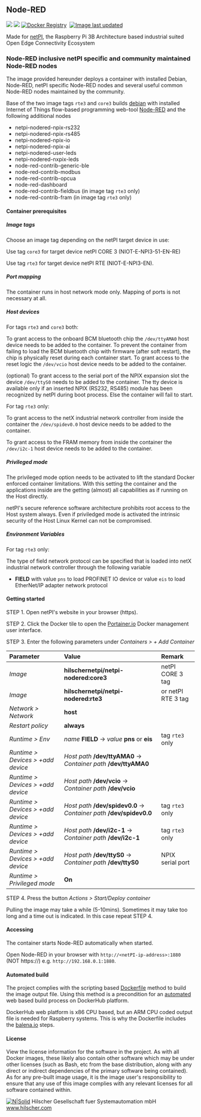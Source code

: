 ## Node-RED

[![](https://images.microbadger.com/badges/image/hilschernetpi/netpi-nodered.svg)](https://microbadger.com/images/hilschernetpi/netpi-nodered "Node-RED")
[![](https://images.microbadger.com/badges/commit/hilschernetpi/netpi-nodered.svg)](https://microbadger.com/images/hilschernetpi//netpi-nodered "Node-RED")
[![Docker Registry](https://img.shields.io/docker/pulls/hilschernetpi/netpi-nodered.svg)](https://registry.hub.docker.com/u/hilschernetpi/netpi-nodered/)&nbsp;
[![Image last updated](https://img.shields.io/badge/dynamic/json.svg?url=https://api.microbadger.com/v1/images/hilschernetpi/netpi-nodered&label=Image%20last%20updated&query=$.LastUpdated&colorB=007ec6)](http://microbadger.com/images/hilschernetpi/netpi-nodered "Image last updated")&nbsp;

Made for [netPI](https://www.netiot.com/netpi/), the Raspberry Pi 3B Architecture based industrial suited Open Edge Connectivity Ecosystem

### Node-RED inclusive netPI specific and community maintained Node-RED nodes

The image provided hereunder deploys a container with installed Debian, Node-RED, netPI specific Node-RED nodes and several useful common Node-RED nodes maintained by the community.

Base of the two image tags `rte3` and `core3` builds [debian](https://www.balena.io/docs/reference/base-images/base-images/) with installed Internet of Things flow-based programming web-tool [Node-RED](https://nodered.org/) and the following additional nodes

 * netpi-nodered-npix-rs232
 * netpi-nodered-npix-rs485
 * netpi-nodered-npix-io
 * netpi-nodered-npix-ai
 * netpi-nodered-user-leds
 * netpi-nodered-nxpix-leds
 * node-red-contrib-generic-ble
 * node-red-contrib-modbus
 * node-red-contrib-opcua
 * node-red-dashboard
 * node-red-contrib-fieldbus (in image tag `rte3` only)
 * node-red-contrib-fram (in image tag `rte3` only)

#### Container prerequisites

##### Image tags

Choose an image tag depending on the netPI target device in use:

Use tag `core3` for target device netPI CORE 3 (NIOT-E-NPI3-51-EN-RE)

Use tag `rte3` for target device netPI RTE (NIOT-E-NPI3-EN).

##### Port mapping

The container runs in host network mode only. Mapping of ports is not necessary at all.

##### Host devices

For tags `rte3` and `core3` both:

To grant access to the onboard BCM bluetooth chip the `/dev/ttyAMA0` host device needs to be added to the container. To prevent the container from failing to load the BCM bluetooth chip with firmware (after soft restart), the chip is physically reset during each container start. To grant access to the reset logic the `/dev/vcio` host device needs to be added to the container.

(optional) To grant access to the serial port of the NPIX expansion slot the device `/dev/ttyS0` needs to be added to the container. The tty device is available only if an inserted NPIX (RS232, RS485) module has been recognized by netPI during boot process. Else the container will fail to start.

For tag `rte3` only:

To grant access to the netX industrial network controller from inside the container the `/dev/spidev0.0` host device needs to be added to the container.

To grant access to the FRAM memory from inside the container the `/dev/i2c-1` host device needs to be added to the container.

##### Privileged mode

The privileged mode option needs to be activated to lift the standard Docker enforced container limitations. With this setting the container and the applications inside are the getting (almost) all capabilities as if running on the Host directly. 

netPI's secure reference software architecture prohibits root access to the Host system always. Even if priviledged mode is activated the intrinsic security of the Host Linux Kernel can not be compromised.

##### Environment Variables

For tag `rte3` only:

The type of field network protocol can be specified that is loaded into netX industrial network controller through the following variable

* **FIELD** with value `pns` to load PROFINET IO device or value `eis` to load EtherNet/IP adapter network protocol

#### Getting started

STEP 1. Open netPI's website in your browser (https).

STEP 2. Click the Docker tile to open the [Portainer.io](http://portainer.io/) Docker management user interface.

STEP 3. Enter the following parameters under *Containers > + Add Container*

Parameter | Value | Remark
:---------|:------ |:------
*Image* | **hilschernetpi/netpi-nodered:core3** | netPI CORE 3 tag
*Image* | **hilschernetpi/netpi-nodered:rte3** | or netPI RTE 3 tag
*Network > Network* | **host** |
*Restart policy* | **always**
*Runtime > Env* | *name* **FIELD** -> *value* **pns** or **eis** | tag `rte3` only
*Runtime > Devices > +add device* | *Host path* **/dev/ttyAMA0** -> *Container path* **/dev/ttyAMA0** |
*Runtime > Devices > +add device* | *Host path* **/dev/vcio** -> *Container path* **/dev/vcio** |
*Runtime > Devices > +add device* | *Host path* **/dev/spidev0.0** -> *Container path* **/dev/spidev0.0** | tag `rte3` only
*Runtime > Devices > +add device* | *Host path* **/dev/i2c-1** -> *Container path* **/dev/i2c-1** | tag `rte3` only
*Runtime > Devices > +add device* | *Host path* **/dev/ttyS0** -> *Container path* **/dev/ttyS0** | NPIX serial port
*Runtime > Privileged mode* | **On** |

STEP 4. Press the button *Actions > Start/Deploy container*

Pulling the image may take a while (5-10mins). Sometimes it may take too long and a time out is indicated. In this case repeat STEP 4.

#### Accessing

The container starts Node-RED automatically when started.

Open Node-RED in your browser with `http://<netPI-ip-address>:1880` (NOT https://) e.g. `http://192.168.0.1:1880`. 

#### Automated build

The project complies with the scripting based [Dockerfile](https://docs.docker.com/engine/reference/builder/) method to build the image output file. Using this method is a precondition for an [automated](https://docs.docker.com/docker-hub/builds/) web based build process on DockerHub platform.

DockerHub web platform is x86 CPU based, but an ARM CPU coded output file is needed for Raspberry systems. This is why the Dockerfile includes the [balena.io](https://balena.io/blog/building-arm-containers-on-any-x86-machine-even-dockerhub/) steps.

#### License

View the license information for the software in the project. As with all Docker images, these likely also contain other software which may be under other licenses (such as Bash, etc from the base distribution, along with any direct or indirect dependencies of the primary software being contained).
As for any pre-built image usage, it is the image user's responsibility to ensure that any use of this image complies with any relevant licenses for all software contained within.

[![N|Solid](http://www.hilscher.com/fileadmin/templates/doctima_2013/resources/Images/logo_hilscher.png)](http://www.hilscher.com)  Hilscher Gesellschaft fuer Systemautomation mbH  www.hilscher.com
